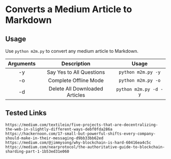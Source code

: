 # Converts a Medium Article to Markdown

## Usage
Use `python m2m.py` to convert any medium article to Markdown.

| Arguments     | Description                   | Usage                  |
|:-------------:|:-----------------------------:|:----------------------:|
| -y            |Say Yes to All Questions       |`python m2m.py -y`      |
| -o            |Complete Offline Mode          |`python m2m.py -o`      |
| -d            |Delete All Downloaded Articles |`python m2m.py -d -y`   |

## Tested Links

```
https://medium.com/textileio/five-projects-that-are-decentralizing-the-web-in-slightly-different-ways-debf0fda286a
https://hackernoon.com/17-small-but-powerful-shifts-every-company-should-make-in-their-messaging-d9bb33bb62ed
https://medium.com/@jimmysong/why-blockchain-is-hard-60416ea4c5c
https://medium.com/nearprotocol/the-authoritative-guide-to-blockchain-sharding-part-1-1b53ed31e060
```